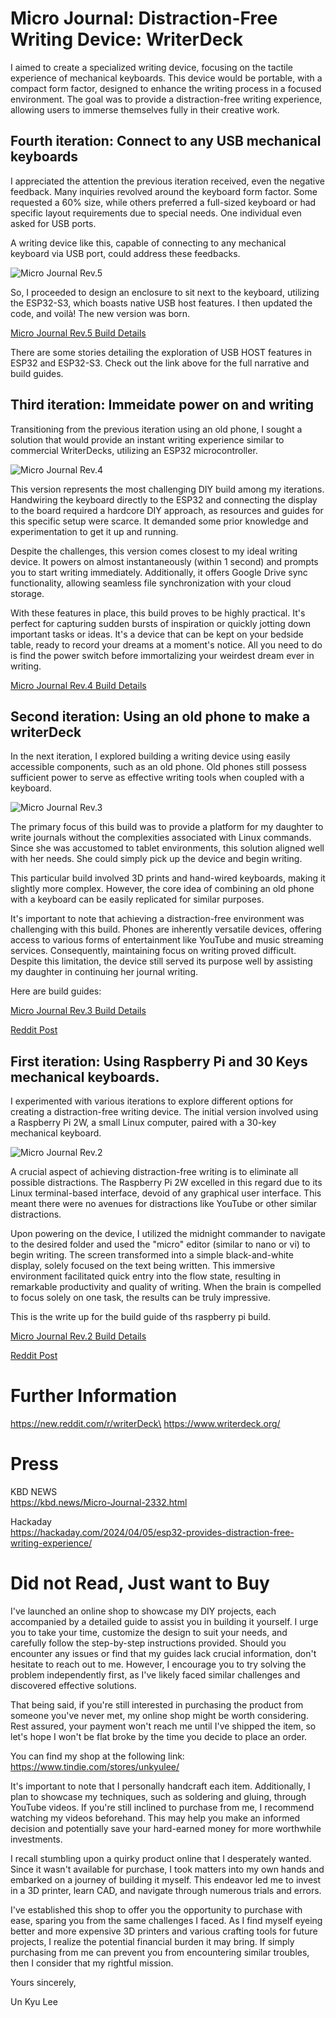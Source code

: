 # Micro Journal: Distraction-Free Writing Device: WriterDeck

I aimed to create a specialized writing device, focusing on the tactile experience of mechanical keyboards. This device would be portable, with a compact form factor, designed to enhance the writing process in a focused environment. The goal was to provide a distraction-free writing experience, allowing users to immerse themselves fully in their creative work.


## Fourth iteration: Connect to any USB mechanical keyboards

I appreciated the attention the previous iteration received, even the negative feedback. Many inquiries revolved around the keyboard form factor. Some requested a 60% size, while others preferred a full-sized keyboard or had specific layout requirements due to special needs. One individual even asked for USB ports.

A writing device like this, capable of connecting to any mechanical keyboard via USB port, could address these feedbacks.

![Micro Journal Rev.5](/micro-journal-rev-5-esp32-usbhost/images/001.jpg)

So, I proceeded to design an enclosure to sit next to the keyboard, utilizing the ESP32-S3, which boasts native USB host features. I then updated the code, and voilà! The new version was born.

[Micro Journal Rev.5 Build Details](/micro-journal-rev-5-esp32-usbhost/readme.md)

There are some stories detailing the exploration of USB HOST features in ESP32 and ESP32-S3. Check out the link above for the full narrative and build guides.


## Third iteration: Immeidate power on and writing

Transitioning from the previous iteration using an old phone, I sought a solution that would provide an instant writing experience similar to commercial WriterDecks, utilizing an ESP32 microcontroller.

![Micro Journal Rev.4](/micro-journal-rev-4-esp32/doc/001.webp)

This version represents the most challenging DIY build among my iterations. Handwiring the keyboard directly to the ESP32 and connecting the display to the board required a hardcore DIY approach, as resources and guides for this specific setup were scarce. It demanded some prior knowledge and experimentation to get it up and running.

Despite the challenges, this version comes closest to my ideal writing device. It powers on almost instantaneously (within 1 second) and prompts you to start writing immediately. Additionally, it offers Google Drive sync functionality, allowing seamless file synchronization with your cloud storage.

With these features in place, this build proves to be highly practical. It's perfect for capturing sudden bursts of inspiration or quickly jotting down important tasks or ideas. It's a device that can be kept on your bedside table, ready to record your dreams at a moment's notice. All you need to do is find the power switch before immortalizing your weirdest dream ever in writing.

[Micro Journal Rev.4 Build Details](/micro-journal-rev-4-esp32/readme.md)



## Second iteration: Using an old phone to make a writerDeck

In the next iteration, I explored building a writing device using easily accessible components, such as an old phone. Old phones still possess sufficient power to serve as effective writing tools when coupled with a keyboard.

![Micro Journal Rev.3](/micro-journal-rev-3-samsung-galaxy-s8/images/001.jpg)

The primary focus of this build was to provide a platform for my daughter to write journals without the complexities associated with Linux commands. Since she was accustomed to tablet environments, this solution aligned well with her needs. She could simply pick up the device and begin writing.

This particular build involved 3D prints and hand-wired keyboards, making it slightly more complex. However, the core idea of combining an old phone with a keyboard can be easily replicated for similar purposes.

It's important to note that achieving a distraction-free environment was challenging with this build. Phones are inherently versatile devices, offering access to various forms of entertainment like YouTube and music streaming services. Consequently, maintaining focus on writing proved difficult. Despite this limitation, the device still served its purpose well by assisting my daughter in continuing her journal writing.

Here are build guides:

[Micro Journal Rev.3 Build Details](/micro-journal-rev-3-samsung-galaxy-s8/readme.md)

[Reddit Post](https://new.reddit.com/r/writerDeck/comments/1bfhnfz/writerdeck_with_samsung_s8_using_an_old_mobile/)



## First iteration: Using Raspberry Pi and 30 Keys mechanical keyboards. 

I experimented with various iterations to explore different options for creating a distraction-free writing device. The initial version involved using a Raspberry Pi 2W, a small Linux computer, paired with a 30-key mechanical keyboard.

![Micro Journal Rev.2](/micro-journal-rev-2-raspberypi/images/rev2_6.png)

A crucial aspect of achieving distraction-free writing is to eliminate all possible distractions. The Raspberry Pi 2W excelled in this regard due to its Linux terminal-based interface, devoid of any graphical user interface. This meant there were no avenues for distractions like YouTube or other similar distractions.

Upon powering on the device, I utilized the midnight commander to navigate to the desired folder and used the "micro" editor (similar to nano or vi) to begin writing. The screen transformed into a simple black-and-white display, solely focused on the text being written. This immersive environment facilitated quick entry into the flow state, resulting in remarkable productivity and quality of writing. When the brain is compelled to focus solely on one task, the results can be truly impressive.

This is the write up for the build guide of ths raspberry pi build.

[Micro Journal Rev.2 Build Details](/micro-journal-rev-2-raspberypi/readme.md) 

[Reddit Post](https://new.reddit.com/r/writerDeck/comments/1b6ff16/micro_journal_rev_2/)


# Further Information

https://new.reddit.com/r/writerDeck\
https://www.writerdeck.org/


# Press

KBD NEWS\
https://kbd.news/Micro-Journal-2332.html

Hackaday\
https://hackaday.com/2024/04/05/esp32-provides-distraction-free-writing-experience/


# Did not Read, Just want to Buy

I've launched an online shop to showcase my DIY projects, each accompanied by a detailed guide to assist you in building it yourself. I urge you to take your time, customize the design to suit your needs, and carefully follow the step-by-step instructions provided. Should you encounter any issues or find that my guides lack crucial information, don't hesitate to reach out to me. However, I encourage you to try solving the problem independently first, as I've likely faced similar challenges and discovered effective solutions.

That being said, if you're still interested in purchasing the product from someone you've never met, my online shop might be worth considering. Rest assured, your payment won't reach me until I've shipped the item, so let's hope I won't be flat broke by the time you decide to place an order.

You can find my shop at the following link: https://www.tindie.com/stores/unkyulee/

It's important to note that I personally handcraft each item. Additionally, I plan to showcase my techniques, such as soldering and gluing, through YouTube videos. If you're still inclined to purchase from me, I recommend watching my videos beforehand. This may help you make an informed decision and potentially save your hard-earned money for more worthwhile investments.

I recall stumbling upon a quirky product online that I desperately wanted. Since it wasn't available for purchase, I took matters into my own hands and embarked on a journey of building it myself. This endeavor led me to invest in a 3D printer, learn CAD, and navigate through numerous trials and errors.

I've established this shop to offer you the opportunity to purchase with ease, sparing you from the same challenges I faced. As I find myself eyeing better and more expensive 3D printers and various crafting tools for future projects, I realize the potential financial burden it may bring. If simply purchasing from me can prevent you from encountering similar troubles, then I consider that my rightful mission.

Yours sincerely,

Un Kyu Lee

